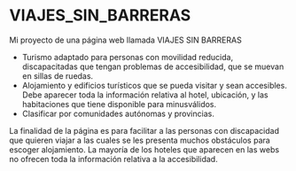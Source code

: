 # VIAJES_SIN_BARRERAS
Mi proyecto de una página web llamada VIAJES SIN BARRERAS

- Turismo adaptado para personas con movilidad reducida, discapacitadas que tengan problemas de accesibilidad, que se muevan en sillas de ruedas.
- Alojamiento y edificios turísticos que se pueda visitar y sean accesibles. Debe aparecer toda la información relativa al hotel, ubicación, y las habitaciones que tiene disponible para minusválidos.
- Clasificar por comunidades autónomas y provincias.  

La finalidad de la página es para facilitar a las personas con discapacidad que quieren viajar a las cuales se les presenta muchos obstáculos para escoger alojamiento. La mayoría de los hoteles que aparecen en las webs no ofrecen toda la información relativa a la accesibilidad.
